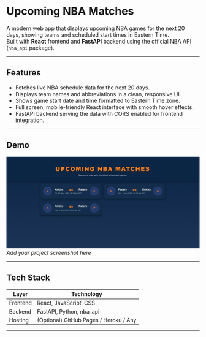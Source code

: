 # Upcoming NBA Matches

A modern web app that displays upcoming NBA games for the next 20 days, showing teams and scheduled start times in Eastern Time.  
Built with **React** frontend and **FastAPI** backend using the official NBA API (`nba_api` package).

---


## Features

- Fetches live NBA schedule data for the next 20 days.  
- Displays team names and abbreviations in a clean, responsive UI.  
- Shows game start date and time formatted to Eastern Time zone.  
- Full screen, mobile-friendly React interface with smooth hover effects.  
- FastAPI backend serving the data with CORS enabled for frontend integration.  

---

## Demo

![Screenshot](./image.png)  
*Add your project screenshot here*

---

## Tech Stack

| Layer    | Technology                 |
| -------- | --------------------------|
| Frontend | React, JavaScript, CSS    |
| Backend  | FastAPI, Python, nba_api  |
| Hosting  | (Optional) GitHub Pages / Heroku / Any |

---


